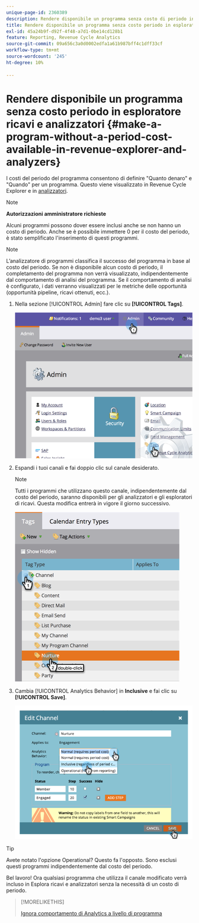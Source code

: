 ```yaml
---
unique-page-id: 2360389
description: Rendere disponibile un programma senza costo di periodo in Revenue Explorer e Analyzer - Documentazione di Marketo - Documentazione del prodotto
title: Rendere disponibile un programma senza costo periodo in esploratore ricavi e analizzatori
exl-id: 45a24b9f-d92f-4f48-a7d1-0be14cd128b1
feature: Reporting, Revenue Cycle Analytics
source-git-commit: 09a656c3a0d0002edfa1a61b987bff4c1dff33cf
workflow-type: tm+mt
source-wordcount: '245'
ht-degree: 10%

---
```


# Rendere disponibile un programma senza costo periodo in esploratore ricavi e analizzatori {#make-a-program-without-a-period-cost-available-in-revenue-explorer-and-analyzers}

I costi del periodo del programma consentono di definire &quot;Quanto denaro&quot; e &quot;Quando&quot; per un programma. Questo viene visualizzato in Revenue Cycle Explorer e in [analizzatori](/help/marketo/product-docs/reporting/revenue-cycle-analytics/opportunity-influence-analyzer/tell-the-marketing-story-with-an-opportunity-influence-analyzer.md).

>[!NOTE]
>
>**Autorizzazioni amministratore richieste**

Alcuni programmi possono dover essere inclusi anche se non hanno un costo di periodo. Anche se è possibile immettere 0 per il costo del periodo, è stato semplificato l&#39;inserimento di questi programmi.

>[!NOTE]
>
>L’analizzatore di programmi classifica il successo del programma in base al costo del periodo. Se non è disponibile alcun costo di periodo, il completamento del programma non verrà visualizzato, indipendentemente dal comportamento di analisi del programma. Se il comportamento di analisi è configurato, i dati verranno visualizzati per le metriche delle opportunità (opportunità pipeline, ricavi ottenuti, ecc.).

1. Nella sezione [!UICONTROL Admin] fare clic su **[!UICONTROL Tags]**.

   ![](assets/image2014-9-17-12-3a35-3a32.png)

1. Espandi i tuoi canali e fai doppio clic sul canale desiderato.

   >[!NOTE]
   >
   >Tutti i programmi che utilizzano questo canale, indipendentemente dal costo del periodo, saranno disponibili per gli analizzatori e gli esploratori di ricavi. Questa modifica entrerà in vigore il giorno successivo.

   ![](assets/image2014-9-17-12-3a36-3a7.png)

1. Cambia [!UICONTROL Analytics Behavior] in **Inclusive** e fai clic su **[!UICONTROL Save]**.

   ![](assets/image2014-9-17-12-3a36-3a13.png)

>[!TIP]
>
>Avete notato l&#39;opzione Operational? Questo fa l&#39;opposto. Sono esclusi questi programmi indipendentemente dal costo del periodo.

Bel lavoro! Ora qualsiasi programma che utilizza il canale modificato verrà incluso in Esplora ricavi e analizzatori senza la necessità di un costo di periodo.

>[!MORELIKETHIS]
>
>[Ignora comportamento di Analytics a livello di programma](/help/marketo/product-docs/reporting/revenue-cycle-analytics/program-analytics/override-analytics-behavior-at-the-program-level.md)

